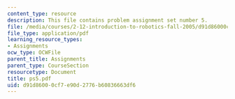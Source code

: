 ```yaml
---
content_type: resource
description: This file contains problem assignment set number 5.
file: /media/courses/2-12-introduction-to-robotics-fall-2005/d91d86000cf7e90d2776b60836663df6_ps5.pdf
file_type: application/pdf
learning_resource_types:
- Assignments
ocw_type: OCWFile
parent_title: Assignments
parent_type: CourseSection
resourcetype: Document
title: ps5.pdf
uid: d91d8600-0cf7-e90d-2776-b60836663df6
---
```

